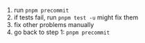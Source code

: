 1. run `pnpm precommit`
2. if tests fail, run `pnpm test -u` might fix them
3. fix other problems manually
4. go back to step 1: `pnpm precommit`